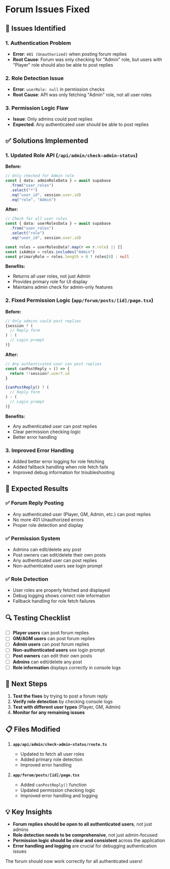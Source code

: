 # Forum Issues Fixed

## 🚨 **Issues Identified**

### 1. **Authentication Problem**
- **Error**: `401 (Unauthorized)` when posting forum replies
- **Root Cause**: Forum was only checking for "Admin" role, but users with "Player" role should also be able to post replies

### 2. **Role Detection Issue**
- **Error**: `userRole: null` in permission checks
- **Root Cause**: API was only fetching "Admin" role, not all user roles

### 3. **Permission Logic Flaw**
- **Issue**: Only admins could post replies
- **Expected**: Any authenticated user should be able to post replies

## ✅ **Solutions Implemented**

### 1. **Updated Role API** (`/api/admin/check-admin-status`)
**Before:**
```typescript
// Only checked for Admin role
const { data: adminRoleData } = await supabase
  .from("user_roles")
  .select("*")
  .eq("user_id", session.user.id)
  .eq("role", "Admin")
```

**After:**
```typescript
// Check for all user roles
const { data: userRolesData } = await supabase
  .from("user_roles")
  .select("role")
  .eq("user_id", session.user.id)

const roles = userRolesData?.map(r => r.role) || []
const isAdmin = roles.includes("Admin")
const primaryRole = roles.length > 0 ? roles[0] : null
```

**Benefits:**
- Returns all user roles, not just Admin
- Provides primary role for UI display
- Maintains admin check for admin-only features

### 2. **Fixed Permission Logic** (`app/forum/posts/[id]/page.tsx`)
**Before:**
```typescript
// Only admins could post replies
{session ? (
  // Reply form
) : (
  // Login prompt
)}
```

**After:**
```typescript
// Any authenticated user can post replies
const canPostReply = () => {
  return !!session?.user?.id
}

{canPostReply() ? (
  // Reply form
) : (
  // Login prompt
)}
```

**Benefits:**
- Any authenticated user can post replies
- Clear permission checking logic
- Better error handling

### 3. **Improved Error Handling**
- Added better error logging for role fetching
- Added fallback handling when role fetch fails
- Improved debug information for troubleshooting

## 🎯 **Expected Results**

### ✅ **Forum Reply Posting**
- Any authenticated user (Player, GM, Admin, etc.) can post replies
- No more 401 Unauthorized errors
- Proper role detection and display

### ✅ **Permission System**
- Admins can edit/delete any post
- Post owners can edit/delete their own posts
- Any authenticated user can post replies
- Non-authenticated users see login prompt

### ✅ **Role Detection**
- User roles are properly fetched and displayed
- Debug logging shows correct role information
- Fallback handling for role fetch failures

## 🔍 **Testing Checklist**

- [ ] **Player users** can post forum replies
- [ ] **GM/AGM users** can post forum replies  
- [ ] **Admin users** can post forum replies
- [ ] **Non-authenticated users** see login prompt
- [ ] **Post owners** can edit their own posts
- [ ] **Admins** can edit/delete any post
- [ ] **Role information** displays correctly in console logs

## 🚀 **Next Steps**

1. **Test the fixes** by trying to post a forum reply
2. **Verify role detection** by checking console logs
3. **Test with different user types** (Player, GM, Admin)
4. **Monitor for any remaining issues**

## 📋 **Files Modified**

1. **`app/api/admin/check-admin-status/route.ts`**
   - Updated to fetch all user roles
   - Added primary role detection
   - Improved error handling

2. **`app/forum/posts/[id]/page.tsx`**
   - Added `canPostReply()` function
   - Updated permission checking logic
   - Improved error handling and logging

## 💡 **Key Insights**

- **Forum replies should be open to all authenticated users**, not just admins
- **Role detection needs to be comprehensive**, not just admin-focused
- **Permission logic should be clear and consistent** across the application
- **Error handling and logging** are crucial for debugging authentication issues

The forum should now work correctly for all authenticated users!
